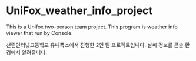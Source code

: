 # UniFox_weather_info_project


This is a Unifox two-person team project. This program is weather info viewer that run by Console.


선린인터넷고등학교 유니폭스에서 진행한 2인 팀 프로젝트입니다. 날씨 정보를 콘솔 환경에서 알려줍니다.
